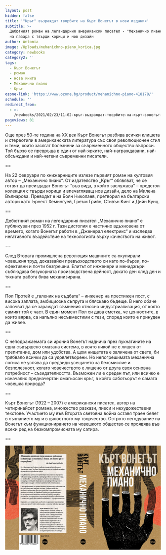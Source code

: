 ```yaml
---
layout: post
hidden: false
title: '"Кръг" възраждат творбите на Кърт Вонегът в нови издания'
subtitle: >-
  Дебютният роман на легандарния американски писател - "Механично пиано", излиза
  на пазара с твърди корици и нов дизайн
author: Antonia
image: /Uploads/mehanichno-piano_korica.jpg
category: newbooks
category2: ''
tags:
  - Кърт Вонегът
  - роман
  - нова книга
  - Механично пиано
  - Кръг
ozone-link: 'https://www.ozone.bg/product/mehanichno-piano-418178/'
schedule: ''
redirect_from:
  - >-
    /newbooks/2021/02/23/11-02-кръг-възраждат-творбите-на-кърт-вонегът-в-нови-издания
pageviews: 81
---
```

Още през 50-те година на XX век Кърт Вонегът разбива всички клишета и стереотипи в американската литература със своя революционен стил и теми, които засягат болезнени за съвременното общество въпроси. Той бързо се превръща в един от най-ярките, най-награждавани, най-обсъждани и най-четени съвременни писатели. 

\==

На 22 февруари по книжарниците излезе първият роман на култовия автор – „Механично пиано“. От издателство „Кръг“ обявяват, че се готвят да преиздадат Вонегът "във вида, в който заслужава" – предстои колекция с твърди корици и впечатляващ нов дизайн, дело на Милена Вълнарова. Преводът е на Боян Николаев, претворил на български автори като Ърнест Хемингуей, Греъм Грийн, Стивън Кинг и Дийн Кунц.

\==

Дебютният роман на легендарния писател „Механично пиано“ е публикуван през 1952 г. Тази дистопия е частично вдъхновена от времето, когато Вонегът работи в „Дженерал електрикс“ и изследва негативното въздействие на технологията върху качеството на живот. 

\==

След Втората промишлена революция машините са окупирали човешкия труд, доказвайки превъзходството си като по-бързи, по-ефективни и почти безгрешни. Елитът от инженери и мениджъри съблюдава безукорната производствена дейност, докато ден след ден и тяхната работа бива механизирана. 

\==

Пол Протей е „галеник на съдбата“ – инженер на престижен пост, с висока заплата, амбициозна съпруга и бляскаво бъдеще. В него обаче започват да се зараждат съмнения относно индустриализация, от която самият той е част. В един момент Пол си дава сметка, че ценностите, в които вярва, са напълно несъвместими с тези, според които е принуден да живее.

\==

С неподражаемата си ирония Вонегът наднича през пукнатините на една съвършено смазана система, в която никой не е лишен от препитание, дом или удобства. А щом нищетата е заличена от света, би трябвало всички да са удовлетворени. Но непогрешимата механична логика не успява да предвиди усещането за безсмислие и безполезност, когато човечеството е лишено от друга своя основна потребност – съзидателността. Възможен ли е среден път, или всичко е изначално предначертан омагьосан кръг, в който саботьорът е самата човешка природа?

\==

Кърт Вонегът (1922 – 2007) е американски писател, автор на четиринайсет романа, множество разкази, пиеси и нехудожествени текстове. Участието му във Втората световна война оставя траен белег в съзнанието му и в цялостното му творчество. Острото негодувание на Вонегът към функционирането на човешкото общество се проявява във всеки ред на безкомпромисната му сатира. 

\==

![](/Uploads/mehanichno-piano-raztvor.jpg)
